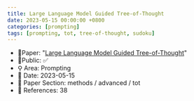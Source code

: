 ```yaml
---
title: Large Language Model Guided Tree-of-Thought
date: 2023-05-15 00:00:00 +0800
categories: [prompting]
tags: [prompting, tot, tree-of-thought, sudoku]
---
```


- 📙Paper: "[Large Language Model Guided Tree-of-Thought](https://www.semanticscholar.org/paper/Large-Language-Model-Guided-Tree-of-Thought-Long/bda605928d6ebe4db906e69ab5d343df75918727)"
- 🔑Public: ✅
- ⚲ Area: Prompting
- 📅 Date: 2023-05-15
- 🔎 Paper Section: methods / advanced / tot
- 📝 References: 38
